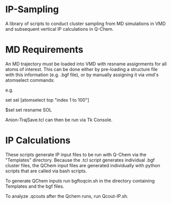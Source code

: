 # IP-Sampling
A library of scripts to conduct cluster sampling from MD simulations in VMD and subsequent vertical IP calculations in Q-Chem.

# MD Requirements
An MD trajectory must be loaded into VMD with resname assignments for all atoms of interest. This can be done either by pre-loading a structure file with this information (e.g. .bgf file), or by manually assigning it via vmd's atomselect commands:

e.g. 

set sel [atomselect top "index 1 to 100"]

$sel set resname  SOL

Anion-TrajSave.tcl can then be run via Tk Console.
# IP Calculations
These scripts generate IP input files to be run with Q-Chem via the "Templates" directory.
Because the .tcl script generates individual .bgf cluster files, the QChem input files are generated individually with python scripts that are called via bash scripts.

To generate QChem inputs run bgftoqcin.sh in the directory containing Templates and the bgf files.

To analyze .qcouts after the Qchem runs, run Qcout-IP.sh.
